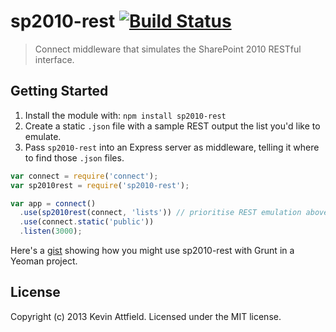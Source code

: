 # sp2010-rest [![Build Status](https://secure.travis-ci.org/TheWebShop/sp2010-rest.png?branch=master)](http://travis-ci.org/TheWebShop/sp2010-rest)

> Connect middleware that simulates the SharePoint 2010 RESTful interface.

## Getting Started
1. Install the module with: `npm install sp2010-rest`
2. Create a static `.json` file with a sample REST output the list you'd like to emulate.
3. Pass `sp2010-rest` into an Express server as middleware, telling it where to find those `.json` files.

```javascript
var connect = require('connect');
var sp2010rest = require('sp2010-rest');

var app = connect()
  .use(sp2010rest(connect, 'lists')) // prioritise REST emulation above your other routes
  .use(connect.static('public'))
  .listen(3000);
```

Here's a [gist](https://gist.github.com/Sinetheta/6003037) showing how you might use sp2010-rest with Grunt in a Yeoman project.

## License
Copyright (c) 2013 Kevin Attfield. Licensed under the MIT license.
